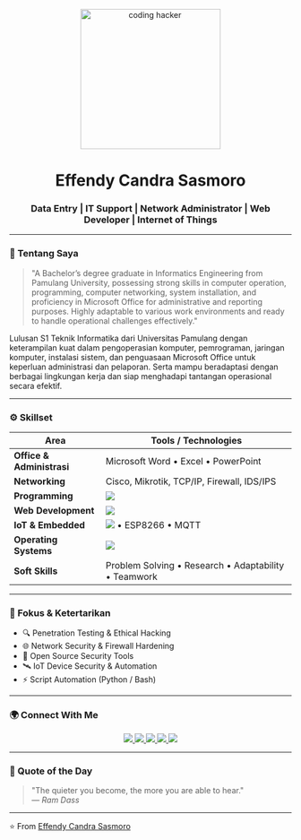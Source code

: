 <!-- Profil README -->

<p align="center">
  <img src="https://i.giphy.com/media/qgQUggAC3Pfv687qPC/giphy.webp" width="250" alt="coding hacker"/>
</p>

<h1 align="center">Effendy Candra Sasmoro</h1>
<h3 align="center">Data Entry | IT Support | Network Administrator | Web Developer | Internet of Things</h3>

---

### 🧩 Tentang Saya
> "A Bachelor’s degree graduate in Informatics Engineering from Pamulang University, possessing strong skills in computer operation, programming, computer networking, system installation, and proficiency in Microsoft Office for administrative and reporting purposes. Highly adaptable to various work environments and ready to handle operational challenges effectively."

 Lulusan S1 Teknik Informatika dari Universitas Pamulang dengan keterampilan kuat dalam
 pengoperasian komputer, pemrograman, jaringan komputer, instalasi sistem, dan penguasaan
 Microsoft Office untuk keperluan administrasi dan pelaporan. Serta mampu beradaptasi dengan
 berbagai lingkungan kerja dan siap menghadapi tantangan operasional secara efektif.
 
---

### ⚙️ Skillset

| Area | Tools / Technologies |
|------|----------------------|
| **Office & Administrasi** | Microsoft Word • Excel • PowerPoint |
| **Networking** | Cisco, Mikrotik, TCP/IP, Firewall, IDS/IPS |
| **Programming** | <img src="https://skillicons.dev/icons?i=python,js,php,bash,cpp" /> |
| **Web Development** | <img src="https://skillicons.dev/icons?i=html,css,nodejs,react" /> |
| **IoT & Embedded** | <img src="https://skillicons.dev/icons?i=arduino" /> • ESP8266 • MQTT |
| **Operating Systems** | <img src="https://skillicons.dev/icons?i=linux,windows" /> |
| **Soft Skills** | Problem Solving • Research • Adaptability • Teamwork |

---

### 🧠 Fokus & Ketertarikan
- 🔍 Penetration Testing & Ethical Hacking  
- 🌐 Network Security & Firewall Hardening  
- 🧰 Open Source Security Tools  
- 🛰️ IoT Device Security & Automation  
- ⚡ Script Automation (Python / Bash)  

---

### 🌍 Connect With Me

<p align="center">
  <a href="https://linkedin.com/in/effendy-candra-sasmoro" target="_blank">
    <img src="https://img.shields.io/badge/-LinkedIn-0A66C2?style=for-the-badge&logo=linkedin&logoColor=white"/>
  </a>
  <a href="mailto:effendycndr@gmail.com">
    <img src="https://img.shields.io/badge/-Gmail-D14836?style=for-the-badge&logo=gmail&logoColor=white"/>
  </a>
  <a href="https://github.com/effendycs">
    <img src="https://img.shields.io/badge/-GitHub-000000?style=for-the-badge&logo=github&logoColor=white"/>
  </a>
  <a href="#">
    <img src="https://img.shields.io/badge/-TryHackMe-212C42?style=for-the-badge&logo=tryhackme&logoColor=red"/>
  </a>
  <a href="#">
    <img src="https://img.shields.io/badge/-HackTheBox-111927?style=for-the-badge&logo=hackthebox&logoColor=green"/>
  </a>
</p>

---

### 🧬 Quote of the Day
> "The quieter you become, the more you are able to hear."  
> — *Ram Dass*

---

⭐️ From [Effendy Candra Sasmoro](https://github.com/effendycs)

